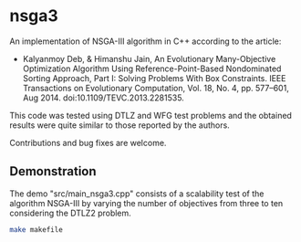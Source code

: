 # nsga3
An implementation of NSGA-III algorithm in C++ according to the article:

* Kalyanmoy Deb, & Himanshu Jain, An Evolutionary Many-Objective Optimization Algorithm Using Reference-Point-Based Nondominated Sorting Approach, Part I: Solving Problems With Box Constraints. IEEE Transactions on Evolutionary Computation, Vol. 18, No. 4, pp. 577–601, Aug 2014. doi:10.1109/TEVC.2013.2281535.

This code was tested using DTLZ and WFG test problems and the obtained results were quite similar to those reported by the authors.

Contributions and bug fixes are welcome.

## Demonstration
The demo "src/main_nsga3.cpp" consists of a scalability test of the algorithm NSGA-III by varying the number of objectives from three to ten considering the DTLZ2 problem.

```bash
make makefile
```

